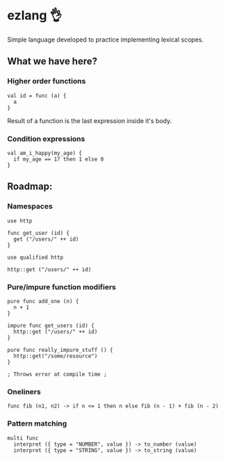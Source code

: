 # ezlang :ok_hand:

Simple language developed to practice implementing lexical scopes.

## What we have here?

### Higher order functions

```
val id = func (a) {
  a
}
```
Result of a function is the last expression inside it's body.

### Condition expressions

```
val am_i_happy(my_age) {
  if my_age == 17 then 1 else 0
}
```

## Roadmap:

### Namespaces

```
use http

func get_user (id) {
  get ("/users/" ++ id)
}
```

```
use qualified http

http::get ("/users/" ++ id)
```

### Pure/impure function modifiers

```
pure func add_one (n) {
  n + 1
}

impure func get_users (id) {
  http::get ("/users/" ++ id)
}
```

```
pure func really_impure_stuff () {
  http::get("/some/resource")
}

; Throws error at compile time ;
```

### Oneliners

```
func fib (n1, n2) -> if n <= 1 then n else fib (n - 1) + fib (n - 2) 
```

### Pattern matching

```
multi func
  interpret ({ type = "NUMBER", value }) -> to_number (value)
  interpret ({ type = "STRING", value }) -> to_string (value)
```
